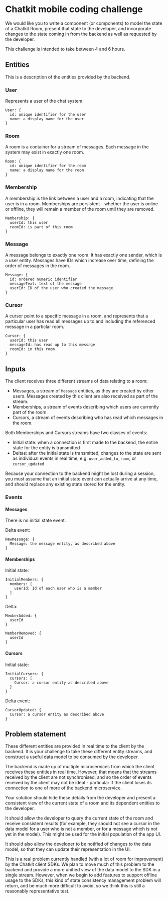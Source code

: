 # Chatkit mobile coding challenge

We would like you to write a component (or components) to model the state of a
Chatkit Room, present that state to the developer, and incorporate changes to
the state coming in from the backend as well as requested by the developer.

This challenge is intended to take between 4 and 6 hours.

## Entities

This is a description of the entities provided by the backend.

### User

Represents a user of the chat system.

```
User: {
  id: unique identifier for the user
  name: a display name for the user
}
```

### Room

A room is a container for a stream of messages.
Each message in the system may exist in exactly one room.

```
Room: {
  id: unique identifier for the room
  name: a display name for the room
}
```

### Membership

A membership is the link between a user and a room, indicating that the user
is in a room. Memberships are persistent - whether the user is online or
offline, they will remain a member of the room until they are removed.

```
Membership: {
  userId: this user
  roomId: is part of this room
}
```

### Message

A message belongs to exactly one room. It has exactly one sender, which is a
user entity.
Messages have IDs which increase over time, defining the order of messages in
the room.

```
Message: {
  id: ordered numeric identifier
  messageText: text of the message
  userId: ID of the user who created the message
}
```

### Cursor

A cursor point to a specific message in a room, and represents that a
particular user has read all messages up to and including the referenced
message in a particlar room.

```
Cursor: {
  userId: this user
  messageId: has read up to this message
  roomId: in this room
}
```

## Inputs

The client receives three different streams of data relating to a room:

- Messages, a stream of `Message` entities, as they are created by other
  users. Messages created by this client are also received as part of the
  stream.
- Memberships, a stream of events describing which users are currently part of
  the room.
- Cursors, a stream of events describing who has read which messages in the
  room.

Both Memberships and Cursors streams have two classes of events:

- Initial state: when a connection is first made to the backend, the entire
  state for the entity is transmitted
- Deltas: after the initial state is transmitted, changes to the state are
  sent as individual events in real time, e.g. `user_added_to_room`, or
  `cursor_updated`

Because your connection to the backend might be lost during a session, you
must assume that an initial state event can actually arrive at any time, and
should replace any existing state stored for the entity.

### Events

#### Messages

There is no initial state event.

Delta event:

```
NewMessage: {
  Message: the message entity, as described above
}
```

#### Memberships

Initial state:

```
InitialMembers: {
  members: [
    userId: Id of each user who is a member
  ]
}
```

Delta:

```
MemberAdded: {
  userId
}

MemberRemoved: {
  userId
}
```

#### Cursors

Initial state:

```
InitialCursors: {
  cursors: [
    Cursor: a cursor entity as described above
  ]
}
```

Delta event:

```
CursorUpdated: {
  Cursor: a cursor entity as described above
}
```

## Problem statement

These different entities are provided in real time to the client by the
backend. It is your challenge to take these different entity streams, and
construct a useful data model to be consumed by the developer.

The backend is made up of multiple microservices from which the client
receives these entities in real time. However, that means that the streams
received by the client are not synchronised, and so the order of events
received by the client may not be ideal - particular if the client loses its
connection to one of more of the backend microservice.

Your solution should hide these details from the developer and present a
consistent view of the current state of a room and its dependent entities to
the developer.

It should allow the developer to query the current state of the room and
receive consistent results (for example, they should not see a cursor in the
data model for a user who is not a member, or for a message which is not yet
in the model). This might be used for the initial population of the app UI.

It should also allow the developer to be notified of changes to the data
model, so that they can update their representation in the UI.

This is a real problem currently handled (with a lot of room for improvement)
by the Chatkit client SDKs. We plan to move much of this problem to the
backend and provide a more unified view of the data model to the SDK in a
single stream. However, when we begin to add features to support offline
usage to the SDKs, this kind of state consistency management problem will
return, and be much more difficult to avoid, so we think this is still a
reasonably representative test.
